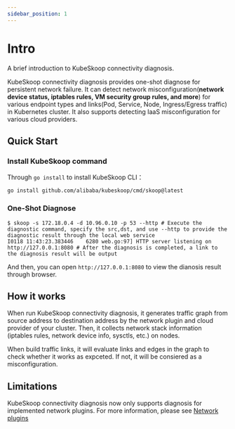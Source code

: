 ```yaml
---
sidebar_position: 1
---
```


# Intro

A brief introduction to KubeSkoop connectivity diagnosis.

KubeSkoop connectivity diagnosis provides one-shot diagnose for persistent network failure. It can detect network misconfiguration(**network device status, iptables rules, VM security group rules, and more**) for various endpoint types and links(Pod, Service, Node, Ingress/Egress traffic) in Kubernetes cluster. It also supports detecting IaaS misconfiguration for various cloud providers.

## Quick Start

### Install KubeSkoop command
Through `go install` to install KubeSkoop CLI：
```
go install github.com/alibaba/kubeskoop/cmd/skoop@latest
```

### One-Shot Diagnose
```shell
$ skoop -s 172.18.0.4 -d 10.96.0.10 -p 53 --http # Execute the diagnostic command, specify the src,dst, and use --http to provide the diagnostic result through the local web service
I0118 11:43:23.383446    6280 web.go:97] HTTP server listening on http://127.0.0.1:8080 # After the diagnosis is completed, a link to the diagnosis result will be output
```
And then, you can open `http://127.0.0.1:8080` to view the dianosis result through browser.

## How it works

When run KubeSkoop connectivity diagnosis, it generates traffic graph from source address to destination address by the network plugin and cloud provider of your cluster. Then, it collects network stack information (iptables rules, network device info, sysctls, etc.) on nodes.

When build traffic links, it will evaluate links and edges in the graph to check whether it works as expceted. If not, it will be consiered as a misconfiguration.

## Limitations

KubeSkoop connectivity diagnosis now only supports diagnosis for implemented network plugins. For more information, please see [Network plugins](network-plugins.md)
